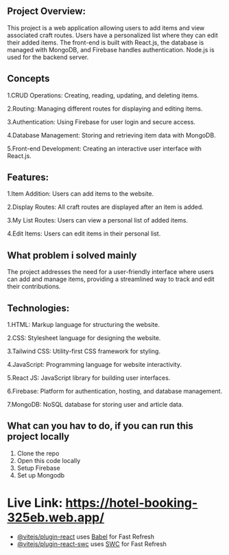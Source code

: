 
## Project Overview:
This project is a web application allowing users to add items and view associated craft routes. Users have a personalized list where they can edit their added items. The front-end is built with React.js, the database is managed with MongoDB, and Firebase handles authentication. Node.js is used for the backend server.

## Concepts
1.CRUD Operations: Creating, reading, updating, and deleting items.

2.Routing: Managing different routes for displaying and editing items.

3.Authentication: Using Firebase for user login and secure access.

4.Database Management: Storing and retrieving item data with MongoDB.

5.Front-end Development: Creating an interactive user interface with React.js.

## Features:
1.Item Addition: Users can add items to the website.

2.Display Routes: All craft routes are displayed after an item is added.

3.My List Routes: Users can view a personal list of added items.

4.Edit Items: Users can edit items in their personal list.

## What problem i solved mainly
The project addresses the need for a user-friendly interface where users can add and manage items, providing a streamlined way to track and edit their contributions.

## Technologies:
1.HTML: Markup language for structuring the website.

2.CSS: Stylesheet language for designing the website.

3.Tailwind CSS: Utility-first CSS framework for styling.

4.JavaScript: Programming language for website interactivity.

5.React JS: JavaScript library for building user interfaces.

6.Firebase: Platform for authentication, hosting, and database management.

7.MongoDB: NoSQL database for storing user and article data.

## What can you hav to do, if you can run this project locally
1. Clone the repo
2. Open this code locally
3. Setup Firebase
4. Set up Mongodb


# Live Link: https://hotel-booking-325eb.web.app/

- [@vitejs/plugin-react](https://github.com/vitejs/vite-plugin-react/blob/main/packages/plugin-react/README.md) uses [Babel](https://babeljs.io/) for Fast Refresh
- [@vitejs/plugin-react-swc](https://github.com/vitejs/vite-plugin-react-swc) uses [SWC](https://swc.rs/) for Fast Refresh
